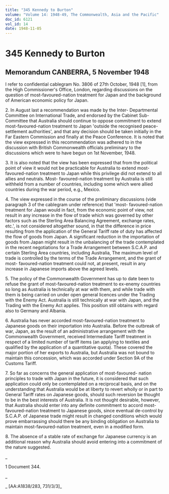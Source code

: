 ```yaml
---
title: "345 Kennedy to Burton"
volume: "Volume 14: 1948-49, The Commonwealth, Asia and the Pacific"
doc_id: 6121
vol_id: 14
date: 1948-11-05
---
```


# 345 Kennedy to Burton

## Memorandum CANBERRA, 5 November 1948

I refer to confidential cablegram No. 3806 of 27th October, 1948 [1], from the High Commissioner's Office, London, regarding discussions on the question of most-favoured-nation treatment for Japan and the background of American economic policy for Japan.

2\. In August last a recommendation was made by the Inter- Departmental Committee on International Trade, and endorsed by the Cabinet Sub-Committee that Australia should continue to oppose commitment to extend most-favoured-nation treatment to Japan 'outside the recognised peace-settlement authorities', and that any decision should be taken initially in the Far Eastern Commission and finally at the Peace Conference. It is noted that the view expressed in this recommendation was adhered to in the discussion with British Commonwealth officials preliminary to the discussions which were to have begun on 1st November, 1948.

3\. It is also noted that the view has been expressed that from the political point of view it would not be practicable for Australia to extend most-favoured-nation treatment to Japan while this privilege did not extend to all allies and neutrals. Most- favoured-nation treatment by Australia is still withheld from a number of countries, including some which were allied countries during the war period, e.g., Mexico.

4\. The view expressed in the course of the preliminary discussions (vide paragraph 3 of the cablegram under reference) that 'most- favoured-nation treatment for Japan would in fact, from the economic point of view, not result in any increase in the flow of trade which was governed by other factors such as the Sterling Area Balancing Agreement, exchange rates, etc.', is not considered altogether sound, in that the difference in price resulting from the application of the General Tariff rate of duty has affected the flow of goods from Japan. A significant reduction in the importation of goods from Japan might result in the unbalancing of the trade contemplated in the recent negotiations for a Trade Arrangement between S.C.A.P. and certain Sterling Area countries, including Australia, The maximum level of trade is controlled by the terms of the Trade Arrangement, and the grant of most- favoured-nation treatment could not, at present, result in any increase in Japanese imports above the agreed levels.

5\. The policy of the Commonwealth Government has up to date been to refuse the grant of most-favoured-nation treatment to ex-enemy countries so long as Australia is technically at war with them, and while trade with them is being carried on under open general licences under the Trading with the Enemy Act. Australia is still technically at war with Japan, and the Trading with the Enemy Act applies. This position still obtains with regard also to Germany and Albania.

6\. Australia has never accorded most-favoured-nation treatment to Japanese goods on their importation into Australia. Before the outbreak of war, Japan, as the result of an administrative arrangement with the Commonwealth Government, received Intermediate Tariff treatment in respect of a limited number of tariff items (an applying to textiles and qualified by the application of a quantitative quota). These covered the major portion of her exports to Australia, but Australia was not bound to maintain this concession, which was accorded under Section 9A of the Customs Tariff.

7\. So far as concerns the general application of most-favoured- nation principles to trade with Japan in the future, it is considered that such application could only be contemplated on a reciprocal basis, and on the understanding that Australia would be at liberty to revert wholly or in part to General Tariff rates on Japanese goods, should such reversion be thought to be in the best interests of Australia. It is not thought desirable, however, that Australia should enter into any definite commitment to accord most-favoured-nation treatment to Japanese goods, since eventual de-control by S.C.A.P. of Japanese trade might result in changed conditions which would prove embarrassing should there be any binding obligation on Australia to maintain most-favoured-nation treatment, even in a modified form.

8\. The absence of a stable rate of exchange for Japanese currency is an additional reason why Australia should avoid entering into a commitment of the nature suggested.

_

1 Document 344.

_

_ [AA:A1838/283, 731/3/3]_
